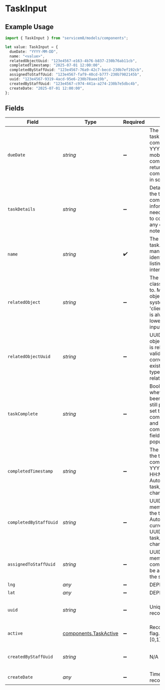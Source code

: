 # TaskInput

## Example Usage

```typescript
import { TaskInput } from "servicem8/models/components";

let value: TaskInput = {
  dueDate: "YYYY-MM-DD",
  name: "<value>",
  relatedObjectUuid: "123e4567-e163-4b76-b837-230b76ab11cb",
  completedTimestamp: "2025-07-01 12:00:00",
  completedByStaffUuid: "123e4567-76a9-42c7-becd-230b7ef192cb",
  assignedToStaffUuid: "123e4567-faf9-40cd-b777-230b7982145b",
  uuid: "123e4567-9319-4acd-95e6-230b78aee19b",
  createdByStaffUuid: "123e4567-c974-441a-a274-230b7e5dbc4b",
  createDate: "2025-07-01 12:00:00",
};
```

## Fields

| Field                                                                                                                                                                                                  | Type                                                                                                                                                                                                   | Required                                                                                                                                                                                               | Description                                                                                                                                                                                            | Example                                                                                                                                                                                                |
| ------------------------------------------------------------------------------------------------------------------------------------------------------------------------------------------------------ | ------------------------------------------------------------------------------------------------------------------------------------------------------------------------------------------------------ | ------------------------------------------------------------------------------------------------------------------------------------------------------------------------------------------------------ | ------------------------------------------------------------------------------------------------------------------------------------------------------------------------------------------------------ | ------------------------------------------------------------------------------------------------------------------------------------------------------------------------------------------------------ |
| `dueDate`                                                                                                                                                                                              | *string*                                                                                                                                                                                               | :heavy_minus_sign:                                                                                                                                                                                     | The date by which the task should be completed. Format is YYYY-MM-DD. For mobile app compatibility, may be returned with time component (HHMMSS) in some contexts.                                     | YYYY-MM-DD                                                                                                                                                                                             |
| `taskDetails`                                                                                                                                                                                          | *string*                                                                                                                                                                                               | :heavy_minus_sign:                                                                                                                                                                                     | Detailed description of the task. Contains more comprehensive information about what needs to be done, how to complete the task, or any other relevant notes.                                          |                                                                                                                                                                                                        |
| `name`                                                                                                                                                                                                 | *string*                                                                                                                                                                                               | :heavy_check_mark:                                                                                                                                                                                     | The name or title of the task. This field is mandatory and used to identify the task in listings and the user interface.                                                                               |                                                                                                                                                                                                        |
| `relatedObject`                                                                                                                                                                                        | *string*                                                                                                                                                                                               | :heavy_minus_sign:                                                                                                                                                                                     | The name of the object class this task is related to. Must be a valid object class name in the system (e.g., 'job', 'client', etc.). The value is always stored as lowercase regardless of input case. |                                                                                                                                                                                                        |
| `relatedObjectUuid`                                                                                                                                                                                    | *string*                                                                                                                                                                                               | :heavy_minus_sign:                                                                                                                                                                                     | UUID of the specific object instance this task is related to. Must be a valid UUID corresponding to an existing object of the type specified in related_object.                                        | 123e4567-e163-4b76-b837-230b76ab11cb                                                                                                                                                                   |
| `taskComplete`                                                                                                                                                                                         | *string*                                                                                                                                                                                               | :heavy_minus_sign:                                                                                                                                                                                     | Boolean flag indicating whether the task has been completed (1) or is still pending (0). When set to 1, the completed_timestamp and completed_by_staff_uuid fields are automatically populated.        |                                                                                                                                                                                                        |
| `completedTimestamp`                                                                                                                                                                                   | *string*                                                                                                                                                                                               | :heavy_minus_sign:                                                                                                                                                                                     | The date and time when the task was marked as complete. Format is YYYY-MM-DD HH:MM:SS. Automatically set when task_complete is changed to 1.                                                           | 2025-07-01 12:00:00                                                                                                                                                                                    |
| `completedByStaffUuid`                                                                                                                                                                                 | *string*                                                                                                                                                                                               | :heavy_minus_sign:                                                                                                                                                                                     | UUID of the staff member who marked the task as complete. Automatically set to the current staff member's UUID when task_complete is changed to 1.                                                     | 123e4567-76a9-42c7-becd-230b7ef192cb                                                                                                                                                                   |
| `assignedToStaffUuid`                                                                                                                                                                                  | *string*                                                                                                                                                                                               | :heavy_minus_sign:                                                                                                                                                                                     | UUID of the staff member assigned to complete this task. Must be a valid staff UUID in the system.                                                                                                     | 123e4567-faf9-40cd-b777-230b7982145b                                                                                                                                                                   |
| `lng`                                                                                                                                                                                                  | *any*                                                                                                                                                                                                  | :heavy_minus_sign:                                                                                                                                                                                     | DEPRECATED                                                                                                                                                                                             |                                                                                                                                                                                                        |
| `lat`                                                                                                                                                                                                  | *any*                                                                                                                                                                                                  | :heavy_minus_sign:                                                                                                                                                                                     | DEPRECATED                                                                                                                                                                                             |                                                                                                                                                                                                        |
| `uuid`                                                                                                                                                                                                 | *string*                                                                                                                                                                                               | :heavy_minus_sign:                                                                                                                                                                                     | Unique identifier for this record                                                                                                                                                                      | 123e4567-9319-4acd-95e6-230b78aee19b                                                                                                                                                                   |
| `active`                                                                                                                                                                                               | [components.TaskActive](../../models/components/taskactive.md)                                                                                                                                         | :heavy_minus_sign:                                                                                                                                                                                     | Record active/deleted flag.  Valid values are [0,1]                                                                                                                                                    |                                                                                                                                                                                                        |
| `createdByStaffUuid`                                                                                                                                                                                   | *string*                                                                                                                                                                                               | :heavy_minus_sign:                                                                                                                                                                                     | N/A                                                                                                                                                                                                    | 123e4567-c974-441a-a274-230b7e5dbc4b                                                                                                                                                                   |
| `createDate`                                                                                                                                                                                           | *any*                                                                                                                                                                                                  | :heavy_minus_sign:                                                                                                                                                                                     | Timestamp at which record was last modified                                                                                                                                                            | 2025-07-01 12:00:00                                                                                                                                                                                    |